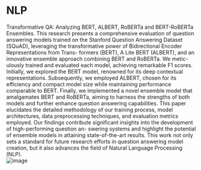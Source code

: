 # NLP
Transformative QA: Analyzing BERT, ALBERT, RoBERTa and BERT-RoBERTa Ensembles.
This research presents a comprehensive evaluation of question answering models trained on the Stanford Question Answering Dataset (SQuAD), leveraging the transformative
power of Bidirectional Encoder Representations from Trans-
formers (BERT), A Lite BERT (ALBERT), and an innovative
ensemble approach combining BERT and RoBERTa. We metic-
ulously trained and evaluated each model, achieving remarkable
F1 scores. Initially, we explored the BERT model, renowned for
its deep contextual representations. Subsequently, we employed
ALBERT, chosen for its efficiency and compact model size
while maintaining performance comparable to BERT. Finally,
we implemented a novel ensemble model that amalgamates
BERT and RoBERTa, aiming to harness the strengths of both
models and further enhance question answering capabilities.
This paper elucidates the detailed methodology of our training
process, model architectures, data preprocessing techniques, and
evaluation metrics employed. Our findings contribute significant
insights into the development of high-performing question an-
swering systems and highlight the potential of ensemble models
in attaining state-of-the-art results. This work not only sets a
standard for future research efforts in question answering model
creation, but it also advances the field of Natural Language
Processing (NLP).    
![image](https://github.com/YashaGajula/NLP/assets/170789442/1edfef11-b668-44f0-a0cd-36462e3ef4c9)

